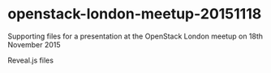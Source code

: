 # openstack-london-meetup-20151118
Supporting files for a presentation at the OpenStack London meetup on 18th November 2015

Reveal.js files
